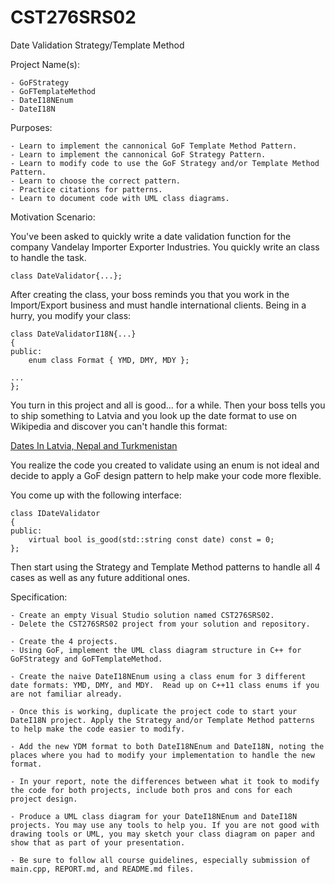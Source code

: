 # CST276SRS02
Date Validation Strategy/Template Method  


Project Name(s):  

    - GoFStrategy
    - GoFTemplateMethod
    - DateI18NEnum  
    - DateI18N  


Purposes:  

    - Learn to implement the cannonical GoF Template Method Pattern.  
    - Learn to implement the cannonical GoF Strategy Pattern.  
    - Learn to modify code to use the GoF Strategy and/or Template Method Pattern.  
    - Learn to choose the correct pattern.  
    - Practice citations for patterns.  
    - Learn to document code with UML class diagrams.  


Motivation Scenario:  
    
You've been asked to quickly write a date validation function for the company Vandelay Importer Exporter Industries. You quickly write an class to handle the task.  

```
class DateValidator{...};  
```

After creating the class, your boss reminds you that you work in the Import/Export business and must  handle international clients. Being in a hurry, you modify your class:  

```
class DateValidatorI18N{...}  
{  
public:  
    enum class Format { YMD, DMY, MDY };  

...  
};  
```

You turn in this project and all is good... for a while. Then your boss tells you to ship something to Latvia and you look up the date format to use on Wikipedia and discover you can't handle this format:  

[Dates In Latvia, Nepal and Turkmenistan](https://en.wikipedia.org/wiki/Calendar_date#Gregorian,_year-day-month_(YDM))  

You realize the code you created to validate using an enum is not ideal and decide to apply a GoF design pattern to help make your code more flexible.  

You come up with the following interface:  

```
class IDateValidator  
{  
public:  
    virtual bool is_good(std::string const date) const = 0;  
};  
```

Then start using the Strategy and Template Method patterns to handle all 4 cases as well as any future additional ones.  


Specification:  

    - Create an empty Visual Studio solution named CST276SRS02.  
    - Delete the CST276SRS02 project from your solution and repository.  

    - Create the 4 projects.  
    - Using GoF, implement the UML class diagram structure in C++ for GoFStrategy and GoFTemplateMethod.  

    - Create the naive DateI18NEnum using a class enum for 3 different date formats: YMD, DMY, and MDY.  Read up on C++11 class enums if you are not familiar already.  

    - Once this is working, duplicate the project code to start your DateI18N project. Apply the Strategy and/or Template Method patterns to help make the code easier to modify. 

    - Add the new YDM format to both DateI18NEnum and DateI18N, noting the places where you had to modify your implementation to handle the new format.  

    - In your report, note the differences between what it took to modify the code for both projects, include both pros and cons for each project design.  
    
    - Produce a UML class diagram for your DateI18NEnum and DateI18N projects. You may use any tools to help you. If you are not good with drawing tools or UML, you may sketch your class diagram on paper and show that as part of your presentation.  

    - Be sure to follow all course guidelines, especially submission of main.cpp, REPORT.md, and README.md files.  

###

